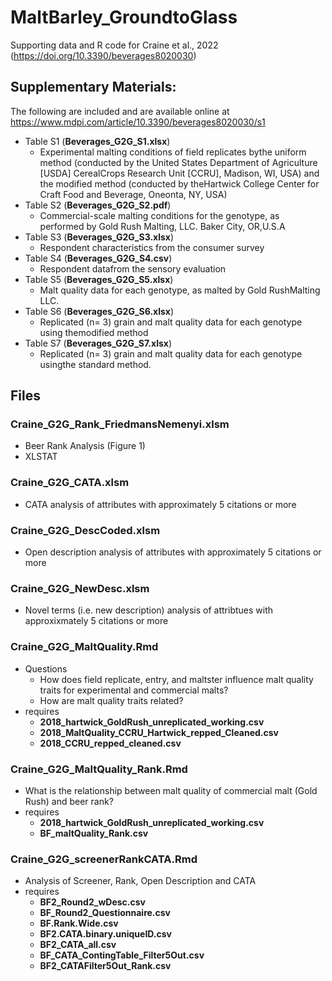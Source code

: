 # MaltBarley_GroundtoGlass
Supporting data and R code for Craine et al., 2022 (https://doi.org/10.3390/beverages8020030)

## Supplementary Materials:
The following are included and are available online at https://www.mdpi.com/article/10.3390/beverages8020030/s1
- Table  S1 (**Beverages_G2G_S1.xlsx**)
  - Experimental  malting  conditions  of  field  replicates  bythe uniform method (conducted by the United States Department of Agriculture [USDA] CerealCrops Research Unit [CCRU], Madison, WI, USA) and the modified method (conducted by theHartwick College Center for Craft Food and Beverage, Oneonta, NY, USA)
- Table S2 (**Beverages_G2G_S2.pdf**)
  - Commercial-scale malting conditions for the genotype, as performed by Gold Rush Malting, LLC. Baker City, OR,U.S.A
- Table S3 (**Beverages_G2G_S3.xlsx**)
  - Respondent characteristics from the consumer survey
- Table S4 (**Beverages_G2G_S4.csv**)
  - Respondent datafrom the sensory evaluation
- Table S5 (**Beverages_G2G_S5.xlsx**)
  - Malt quality data for each genotype, as malted by Gold RushMalting LLC.
- Table S6 (**Beverages_G2G_S6.xlsx**)
  - Replicated (n= 3) grain and malt quality data for each genotype using themodified method
- Table S7 (**Beverages_G2G_S7.xlsx**)
  - Replicated (n= 3) grain and malt quality data for each genotype usingthe standard method.

## Files

### Craine_G2G_Rank_FriedmansNemenyi.xlsm
- Beer Rank Analysis (Figure 1)
- XLSTAT
### Craine_G2G_CATA.xlsm
- CATA analysis of attributes with approximately 5 citations or more
### Craine_G2G_DescCoded.xlsm
- Open description analysis of attributes with approximately 5 citations or more
### Craine_G2G_NewDesc.xlsm
- Novel terms (i.e. new description) analysis of attribtues with approxixmately 5 citations or more
### Craine_G2G_MaltQuality.Rmd
- Questions
  - How does field replicate, entry, and maltster influence malt quality traits for experimental and commercial malts?
  - How are malt quality traits related?
- requires
  -  **2018_hartwick_GoldRush_unreplicated_working.csv**
  -  **2018_MaltQuality_CCRU_Hartwick_repped_Cleaned.csv**
  -  **2018_CCRU_repped_cleaned.csv**
### Craine_G2G_MaltQuality_Rank.Rmd
- What is the relationship between malt quality of commercial malt (Gold Rush) and beer rank?
- requires
  - **2018_hartwick_GoldRush_unreplicated_working.csv**
  - **BF_maltQuality_Rank.csv**
### Craine_G2G_screenerRankCATA.Rmd
- Analysis of Screener, Rank, Open Description and CATA
- requires
  - **BF2_Round2_wDesc.csv**
  - **BF_Round2_Questionnaire.csv**
  - **BF.Rank.Wide.csv**
  - **BF2.CATA.binary.uniqueID.csv**
  - **BF2_CATA_all.csv**
  - **BF_CATA_ContingTable_Filter5Out.csv**
  - **BF2_CATAFilter5Out_Rank.csv**



